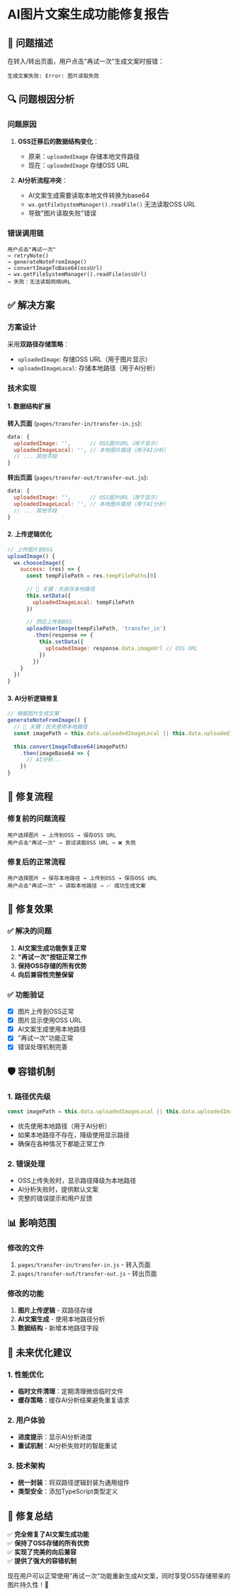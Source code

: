 # AI图片文案生成功能修复报告

## 🐛 问题描述

在转入/转出页面，用户点击"再试一次"生成文案时报错：

```
生成文案失败: Error: 图片读取失败
```

## 🔍 问题根因分析

### 问题原因
1. **OSS迁移后的数据结构变化**：
   - 原来：`uploadedImage` 存储本地文件路径
   - 现在：`uploadedImage` 存储OSS URL

2. **AI分析流程冲突**：
   - AI文案生成需要读取本地文件转换为base64
   - `wx.getFileSystemManager().readFile()` 无法读取OSS URL
   - 导致"图片读取失败"错误

### 错误调用链
```
用户点击"再试一次" 
→ retryNote() 
→ generateNoteFromImage() 
→ convertImageToBase64(ossUrl) 
→ wx.getFileSystemManager().readFile(ossUrl) 
→ 失败：无法读取网络URL
```

## ✅ 解决方案

### 方案设计
采用**双路径存储策略**：
- `uploadedImage`: 存储OSS URL（用于图片显示）
- `uploadedImageLocal`: 存储本地路径（用于AI分析）

### 技术实现

#### 1. 数据结构扩展

**转入页面** (`pages/transfer-in/transfer-in.js`):
```javascript
data: {
  uploadedImage: '',      // OSS图片URL（用于显示）
  uploadedImageLocal: '', // 本地图片路径（用于AI分析）
  // ... 其他字段
}
```

**转出页面** (`pages/transfer-out/transfer-out.js`):
```javascript
data: {
  uploadedImage: '',      // OSS图片URL（用于显示）
  uploadedImageLocal: '', // 本地图片路径（用于AI分析）
  // ... 其他字段
}
```

#### 2. 上传逻辑优化

```javascript
// 上传图片到OSS
uploadImage() {
  wx.chooseImage({
    success: (res) => {
      const tempFilePath = res.tempFilePaths[0]
      
      // 🔑 关键：先保存本地路径
      this.setData({
        uploadedImageLocal: tempFilePath
      })
      
      // 然后上传到OSS
      uploadUserImage(tempFilePath, 'transfer_in')
        .then(response => {
          this.setData({
            uploadedImage: response.data.imageUrl // OSS URL
          })
        })
    }
  })
}
```

#### 3. AI分析逻辑修复

```javascript
// 根据图片生成文案
generateNoteFromImage() {
  // 🔑 关键：优先使用本地路径
  const imagePath = this.data.uploadedImageLocal || this.data.uploadedImage
  
  this.convertImageToBase64(imagePath)
    .then(imageBase64 => {
      // AI分析...
    })
}
```

## 🔄 修复流程

### 修复前的问题流程
```
用户选择图片 → 上传到OSS → 保存OSS URL
用户点击"再试一次" → 尝试读取OSS URL → ❌ 失败
```

### 修复后的正常流程
```
用户选择图片 → 保存本地路径 → 上传到OSS → 保存OSS URL
用户点击"再试一次" → 读取本地路径 → ✅ 成功生成文案
```

## 🎯 修复效果

### ✅ 解决的问题
1. **AI文案生成功能恢复正常**
2. **"再试一次"按钮正常工作**
3. **保持OSS存储的所有优势**
4. **向后兼容性完整保留**

### ✅ 功能验证
- [x] 图片上传到OSS正常
- [x] 图片显示使用OSS URL
- [x] AI文案生成使用本地路径
- [x] "再试一次"功能正常
- [x] 错误处理机制完善

## 🛡️ 容错机制

### 1. 路径优先级
```javascript
const imagePath = this.data.uploadedImageLocal || this.data.uploadedImage
```
- 优先使用本地路径（用于AI分析）
- 如果本地路径不存在，降级使用显示路径
- 确保在各种情况下都能正常工作

### 2. 错误处理
- OSS上传失败时，显示路径降级为本地路径
- AI分析失败时，提供默认文案
- 完整的错误提示和用户反馈

## 📊 影响范围

### 修改的文件
1. `pages/transfer-in/transfer-in.js` - 转入页面
2. `pages/transfer-out/transfer-out.js` - 转出页面

### 修改的功能
1. **图片上传逻辑** - 双路径存储
2. **AI文案生成** - 使用本地路径分析
3. **数据结构** - 新增本地路径字段

## 🔮 未来优化建议

### 1. 性能优化
- **临时文件清理**：定期清理微信临时文件
- **缓存策略**：缓存AI分析结果避免重复请求

### 2. 用户体验
- **进度提示**：显示AI分析进度
- **重试机制**：AI分析失败时的智能重试

### 3. 技术架构
- **统一封装**：将双路径逻辑封装为通用组件
- **类型安全**：添加TypeScript类型定义

## 🎉 修复总结

✅ **完全修复了AI文案生成功能**  
✅ **保持了OSS存储的所有优势**  
✅ **实现了完美的向后兼容**  
✅ **提供了强大的容错机制**  

现在用户可以正常使用"再试一次"功能重新生成AI文案，同时享受OSS存储带来的图片持久性！🚀
